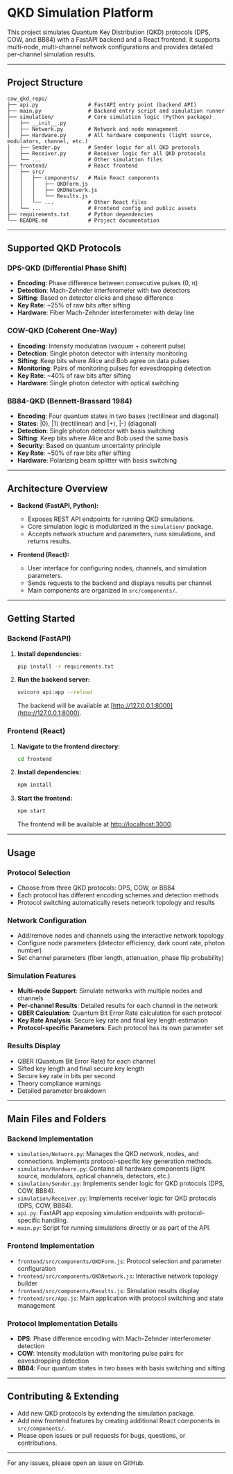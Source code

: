 # QKD Simulation Platform

This project simulates Quantum Key Distribution (QKD) protocols (DPS, COW, and BB84) with a FastAPI backend and a React frontend. It supports multi-node, multi-channel network configurations and provides detailed per-channel simulation results.

---

## Project Structure

```
cow_qkd_repo/
├── api.py                # FastAPI entry point (backend API)
├── main.py               # Backend entry script and simulation runner
├── simulation/           # Core simulation logic (Python package)
│   ├── __init__.py
│   ├── Network.py        # Network and node management
│   ├── Hardware.py       # All hardware components (light source, modulators, channel, etc.)
│   ├── Sender.py         # Sender logic for all QKD protocols
│   ├── Receiver.py       # Receiver logic for all QKD protocols
│   └── ...               # Other simulation files
├── frontend/             # React frontend
│   ├── src/
│   │   ├── components/   # Main React components
│   │   │   ├── QKDForm.js
│   │   │   ├── QKDNetwork.js
│   │   │   └── Results.js
│   │   └── ...           # Other React files
│   └── ...               # Frontend config and public assets
├── requirements.txt      # Python dependencies
└── README.md             # Project documentation
```

---

## Supported QKD Protocols

### DPS-QKD (Differential Phase Shift)
- **Encoding**: Phase difference between consecutive pulses (0, π)
- **Detection**: Mach-Zehnder interferometer with two detectors
- **Sifting**: Based on detector clicks and phase difference
- **Key Rate**: ~25% of raw bits after sifting
- **Hardware**: Fiber Mach-Zehnder interferometer with delay line

### COW-QKD (Coherent One-Way)
- **Encoding**: Intensity modulation (vacuum + coherent pulse)
- **Detection**: Single photon detector with intensity monitoring
- **Sifting**: Keep bits where Alice and Bob agree on data pulses
- **Monitoring**: Pairs of monitoring pulses for eavesdropping detection
- **Key Rate**: ~40% of raw bits after sifting
- **Hardware**: Single photon detector with optical switching

### BB84-QKD (Bennett-Brassard 1984)
- **Encoding**: Four quantum states in two bases (rectilinear and diagonal)
- **States**: |0⟩, |1⟩ (rectilinear) and |+⟩, |-⟩ (diagonal)
- **Detection**: Single photon detector with basis switching
- **Sifting**: Keep bits where Alice and Bob used the same basis
- **Security**: Based on quantum uncertainty principle
- **Key Rate**: ~50% of raw bits after sifting
- **Hardware**: Polarizing beam splitter with basis switching

---

## Architecture Overview

- **Backend (FastAPI, Python):**
  - Exposes REST API endpoints for running QKD simulations.
  - Core simulation logic is modularized in the `simulation/` package.
  - Accepts network structure and parameters, runs simulations, and returns results.

- **Frontend (React):**
  - User interface for configuring nodes, channels, and simulation parameters.
  - Sends requests to the backend and displays results per channel.
  - Main components are organized in `src/components/`.

---

## Getting Started

### Backend (FastAPI)

1. **Install dependencies:**
   ```bash
   pip install -r requirements.txt
   ```
2. **Run the backend server:**
   ```bash
   uvicorn api:app --reload
   ```
   The backend will be available at [http://127.0.0.1:8000](http://127.0.0.1:8000).

### Frontend (React)

1. **Navigate to the frontend directory:**
   ```bash
   cd frontend
   ```
2. **Install dependencies:**
   ```bash
   npm install
   ```
3. **Start the frontend:**
   ```bash
   npm start
   ```
   The frontend will be available at [http://localhost:3000](http://localhost:3000).

---

## Usage

### Protocol Selection
- Choose from three QKD protocols: DPS, COW, or BB84
- Each protocol has different encoding schemes and detection methods
- Protocol switching automatically resets network topology and results

### Network Configuration
- Add/remove nodes and channels using the interactive network topology
- Configure node parameters (detector efficiency, dark count rate, photon number)
- Set channel parameters (fiber length, attenuation, phase flip probability)

### Simulation Features
- **Multi-node Support**: Simulate networks with multiple nodes and channels
- **Per-channel Results**: Detailed results for each channel in the network
- **QBER Calculation**: Quantum Bit Error Rate calculation for each protocol
- **Key Rate Analysis**: Secure key rate and final key length estimation
- **Protocol-specific Parameters**: Each protocol has its own parameter set

### Results Display
- QBER (Quantum Bit Error Rate) for each channel
- Sifted key length and final secure key length
- Secure key rate in bits per second
- Theory compliance warnings
- Detailed parameter breakdown

---

## Main Files and Folders

### Backend Implementation
- `simulation/Network.py`: Manages the QKD network, nodes, and connections. Implements protocol-specific key generation methods.
- `simulation/Hardware.py`: Contains all hardware components (light source, modulators, optical channels, detectors, etc.).
- `simulation/Sender.py`: Implements sender logic for QKD protocols (DPS, COW, BB84).
- `simulation/Receiver.py`: Implements receiver logic for QKD protocols (DPS, COW, BB84).
- `api.py`: FastAPI app exposing simulation endpoints with protocol-specific handling.
- `main.py`: Script for running simulations directly or as part of the API.

### Frontend Implementation
- `frontend/src/components/QKDForm.js`: Protocol selection and parameter configuration
- `frontend/src/components/QKDNetwork.js`: Interactive network topology builder
- `frontend/src/components/Results.js`: Simulation results display
- `frontend/src/App.js`: Main application with protocol switching and state management

### Protocol Implementation Details
- **DPS**: Phase difference encoding with Mach-Zehnder interferometer detection
- **COW**: Intensity modulation with monitoring pulse pairs for eavesdropping detection
- **BB84**: Four quantum states in two bases with basis switching and sifting

---

## Contributing & Extending
- Add new QKD protocols by extending the simulation package.
- Add new frontend features by creating additional React components in `src/components/`.
- Please open issues or pull requests for bugs, questions, or contributions.

---

For any issues, please open an issue on GitHub. 